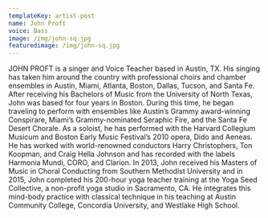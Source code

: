 ```yaml
---
templateKey: artist-post
name: John Proft
voice: Bass
image: /img/john-sq.jpg
featuredimage: /img/john-sq.jpg
---
```

JOHN PROFT is a singer and Voice Teacher based in Austin, TX. His singing has
taken him around the country with professional choirs and chamber ensembles in
Austin, Miami, Atlanta, Boston, Dallas, Tucson, and Santa Fe. After receiving his
Bachelors of Music from the University of North Texas, John was based for four years in Boston. During this time, he began traveling to perform with ensembles like Austin’s Grammy award-winning Conspirare, Miami’s Grammy-nominated Seraphic Fire, and the Santa Fe Desert Chorale. As a soloist, he has performed with the Harvard Collegium Musicum and Boston Early Music Festival’s 2010 opera, Dido and Aeneas. He has worked with world-renowned conductors Harry Christophers, Ton Koopman, and Craig Hella Johnson and has recorded with the labels Harmonia Mundi, CORO, and Clarion. In 2013, John received his Masters of Music in Choral Conducting from Southern Methodist University and in 2015, John completed his 200-hour yoga teacher training at the Yoga Seed Collective, a non-profit yoga studio in Sacramento, CA. He integrates this mind-body practice with classical technique in his teaching at Austin Community College, Concordia University, and
Westlake High School.
